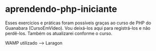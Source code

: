 # aprendendo-php-iniciante
Esses exercícios e práticas foram possíveis graças ao curso de PHP do Guanabara (CursoEmVídeo). Vou deixá-los aqui para registrá-los e não perdê-los. Também os atualizarei conforme o curso.

WAMP utilizado --> Laragon
